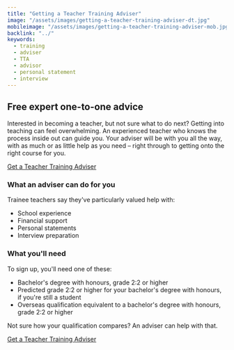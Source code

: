 ```yaml
---
title: "Getting a Teacher Training Adviser"
image: "/assets/images/getting-a-teacher-training-adviser-dt.jpg"
mobileimage: "/assets/images/getting-a-teacher-training-adviser-mob.jpg"
backlink: "../"
keywords:
  - training
  - adviser
  - TTA
  - advisor
  - personal statement
  - interview
---
```


## Free expert one-to-one advice
Interested in becoming a teacher, but not sure what to do next? Getting into teaching can feel overwhelming. An experienced teacher who knows the process inside out can guide you.
Your adviser will be with you all the way, with as much or as little help as you need – right through to getting onto the right course for you. 

<p class="call-to-action__action">
  <a href="/tta-service">Get a Teacher Training <span>Adviser</span></a>
</p>

### What an adviser can do for you

Trainee teachers say they've particularly valued help with: 

* School experience
* Financial support
* Personal statements
* Interview preparation

### What you'll need

To sign up, you'll need one of these:

* Bachelor's degree with honours, grade 2:2 or higher
* Predicted grade 2:2 or higher for your bachelor's degree with honours, if you're still a student
* Overseas qualification equivalent to a bachelor's degree with honours, grade 2:2 or higher

Not sure how your qualification compares? An adviser can help with that.

<p class="call-to-action__action">
  <a href="/tta-service">Get a Teacher Training <span>Adviser</span></a>
</p>
